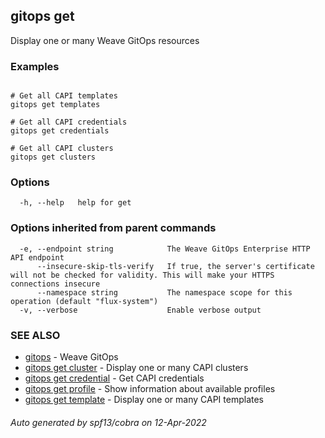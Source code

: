 ## gitops get

Display one or many Weave GitOps resources

### Examples

```

# Get all CAPI templates
gitops get templates

# Get all CAPI credentials
gitops get credentials

# Get all CAPI clusters
gitops get clusters
```

### Options

```
  -h, --help   help for get
```

### Options inherited from parent commands

```
  -e, --endpoint string            The Weave GitOps Enterprise HTTP API endpoint
      --insecure-skip-tls-verify   If true, the server's certificate will not be checked for validity. This will make your HTTPS connections insecure
      --namespace string           The namespace scope for this operation (default "flux-system")
  -v, --verbose                    Enable verbose output
```

### SEE ALSO

* [gitops](gitops.md)	 - Weave GitOps
* [gitops get cluster](gitops_get_cluster.md)	 - Display one or many CAPI clusters
* [gitops get credential](gitops_get_credential.md)	 - Get CAPI credentials
* [gitops get profile](gitops_get_profile.md)	 - Show information about available profiles
* [gitops get template](gitops_get_template.md)	 - Display one or many CAPI templates

###### Auto generated by spf13/cobra on 12-Apr-2022

